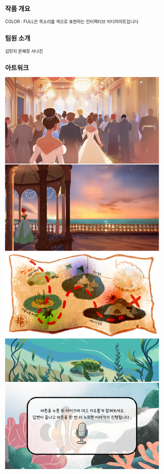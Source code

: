 <!-- Using HTML to center the abstract -->
<div class="columns is-centered has-text-centered">
  <div class="column is-four-fifths">
    <h2>작품 개요</h2>
    <div class="content has-text-justified">
      COLOR : FULL은 목소리를 색으로 표현하는 인터랙티브 미디어아트입니다.
    </div>
  </div>
</div>


## 팀원 소개
  <div class="content has-text-justified">
    김민지
    문혜정
    서나진
  </div>


## 아트워크 
<div class="image-row">
  <img src="images/Opening2.jpg" alt="Opening2">
  <img src="images/Opening4.jpg" alt="Opening4">
  <img src="images/map.png" alt="map">
  <img src="images/turtle talk1.gif" alt="turtle talk1">
  <img src="images/test.png" alt="test">
</div>



</code></pre>

